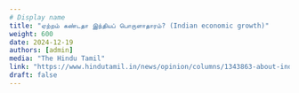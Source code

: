 ```yaml
---
# Display name
title: "ஏற்றம் கண்டதா இந்தியப் பொருளாதாரம்? (Indian economic growth)"
weight: 600
date: 2024-12-19
authors: [admin]
media: "The Hindu Tamil"
link: "https://www.hindutamil.in/news/opinion/columns/1343863-about-indian-economy-in-2024-was-explained.html#google_vignette"
draft: false
---
```


